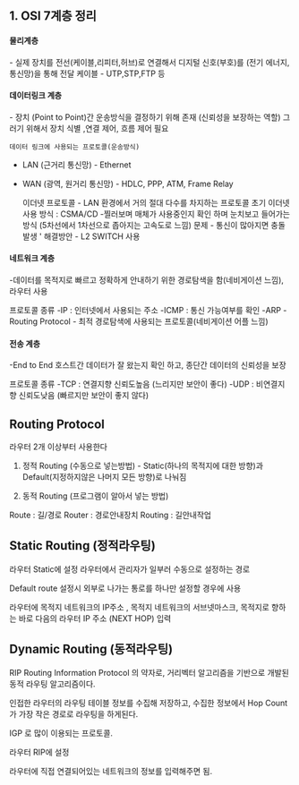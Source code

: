 <h2>1. OSI 7계층 정리 </h2>

<h4>물리계층</h4>
- 실제 장치를 전선(케이블,리피터,허브)로 연결해서 디지털 신호(부호)를 (전기 에너지, 통신망)을 통해 전달
  케이블 - UTP,STP,FTP 등

<h4>데이터링크 계층</h4>
- 장치 (Point to Point)간 운송방식을 결정하기 위해 존재 (신뢰성을 보장하는 역할)
  그러기 위해서 장치 식별 ,연결 제어, 흐름 제어 필요

    데이터 링크에 사용되는 프로토콜(운송방식)
  - LAN (근거리 통신망) - Ethernet
  - WAN (광역, 원거리 통신망) - HDLC, PPP, ATM, Frame Relay

    이더넷 프로토콜 - LAN 환경에서 거의 절대 다수를 차지하는 프로토콜
    초기 이더넷 사용 방식 : CSMA/CD -찔러보며 매체가 사용중인지 확인 하며 눈치보고 들어가는 방식
    (5차선에서 1차선으로 좁아지는 고속도로 느낌)
    문제 - 통신이 많아지면 충돌 발생 ' 해결방안 - L2 SWITCH 사용

<h4>네트워크 계층</h4>
-데이터를 목적지로 빠르고 정확하게 안내하기 위한 경로탐색을 함(네비게이션 느낌), 라우터 사용

  프로토콜 종류
  -IP : 인터넷에서 사용되는 주소
  -ICMP : 통신 가능여부를 확인
  -ARP
  -Routing Protocol - 최적 경로탐색에 사용되는 프로토콜(네비게이션 어플 느낌)

<h4>전송 계층</h4>
-End to End 호스트간 데이터가 잘 왔는지 확인 하고, 종단간 데이터의 신뢰성을 보장

  프로토콜 종류
  -TCP : 연결지향 신뢰도높음 (느리지만 보안이 좋다)
  -UDP : 비연결지향 신뢰도낮음 (빠르지만 보안이 좋지 않다)


<h2>Routing Protocol</h2>
라우터 2개 이상부터 사용한다

1. 정적 Routing (수동으로 넣는방법) - Static(하나의 목적지에 대한 방향)과 
				Default(지정하지않은 나머지 모든 방향)로 나눠짐

2. 동적 Routing (프로그램이 알아서 넣는 방법)

Route : 길/경로
Router : 경로안내장치
Routing : 길안내작업

<h2>Static Routing (정적라우팅) </h2>

라우터 Static에 설정
라우터에서 관리자가 일부러 수동으로 설정하는 경로

Default route 설정시 외부로 나가는 통로를 하나만 설정할 경우에 사용

라우터에 목적지 네트워크의 IP주소 , 목적지 네트워크의 서브넷마스크, 목적지로 향하는 바로 다음의 라우터 IP 주소 (NEXT HOP) 입력

<h2>Dynamic Routing (동적라우팅) </h2>

RIP
Routing Information Protocol 의 약자로, 거리벡터 알고리즘을 기반으로 개발된 동적 라우팅 알고리즘이다.

인접한 라우터의 라우팅 테이블 정보를 수집해 저장하고, 수집한 정보에서 Hop Count 가 가장 작은 경로로 라우팅을 하게된다.

IGP 로 많이 이용되는 프로토콜.

라우터 RIP에 설정

라우터에 직접 연결되어있는 네트워크의 정보를 입력해주면 됨.
























